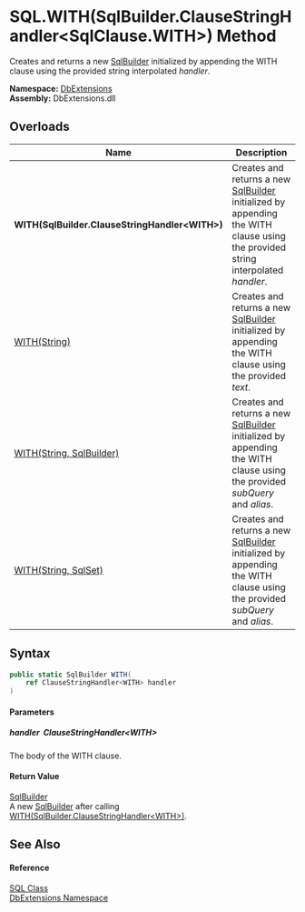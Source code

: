 SQL.WITH(SqlBuilder.ClauseStringHandler&lt;SqlClause.WITH>) Method
==================================================================
Creates and returns a new [SqlBuilder][1] initialized by appending the WITH clause using the provided string interpolated *handler*.
  
**Namespace:** [DbExtensions][2]  
**Assembly:** DbExtensions.dll

Overloads
---------

| Name                                              | Description                                                                                                                          |
| ------------------------------------------------- | ------------------------------------------------------------------------------------------------------------------------------------ |
| **WITH(SqlBuilder.ClauseStringHandler&lt;WITH>)** | Creates and returns a new [SqlBuilder][1] initialized by appending the WITH clause using the provided string interpolated *handler*. |
| [WITH(String)][3]                                 | Creates and returns a new [SqlBuilder][1] initialized by appending the WITH clause using the provided *text*.                        |
| [WITH(String, SqlBuilder)][4]                     | Creates and returns a new [SqlBuilder][1] initialized by appending the WITH clause using the provided *subQuery* and *alias*.        |
| [WITH(String, SqlSet)][5]                         | Creates and returns a new [SqlBuilder][1] initialized by appending the WITH clause using the provided *subQuery* and *alias*.        |


Syntax
------

```csharp
public static SqlBuilder WITH(
	ref ClauseStringHandler<WITH> handler
)
```

#### Parameters

##### *handler*  ClauseStringHandler&lt;WITH>
The body of the WITH clause.

#### Return Value
[SqlBuilder][1]  
 A new [SqlBuilder][1] after calling [WITH(SqlBuilder.ClauseStringHandler&lt;WITH>)][6].

See Also
--------

#### Reference
[SQL Class][7]  
[DbExtensions Namespace][2]  

[1]: ../SqlBuilder/README.md
[2]: ../README.md
[3]: WITH_1.md
[4]: WITH_2.md
[5]: WITH_3.md
[6]: ../SqlBuilder/WITH.md
[7]: README.md